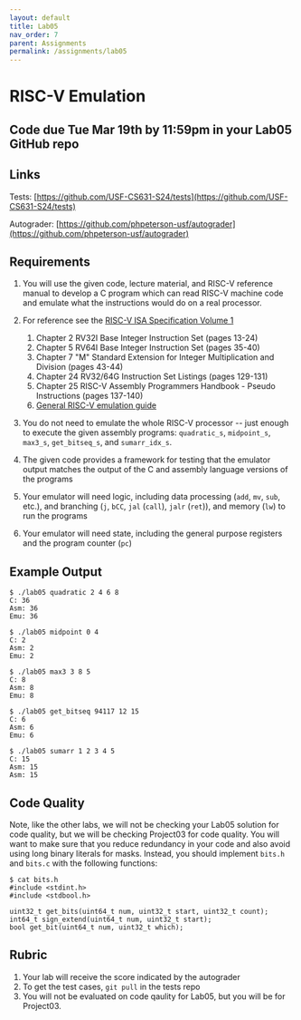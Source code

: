 ```yaml
---
layout: default
title: Lab05
nav_order: 7
parent: Assignments
permalink: /assignments/lab05
---
```


# RISC-V Emulation

## Code due Tue Mar 19th by 11:59pm in your Lab05 GitHub repo

## Links

Tests: [https://github.com/USF-CS631-S24/tests](https://github.com/USF-CS631-S24/tests)

Autograder: [https://github.com/phpeterson-usf/autograder](https://github.com/phpeterson-usf/autograder)

## Requirements

1. You will use the given code, lecture material, and RISC-V reference manual to develop a C program which can read RISC-V machine code and emulate what the instructions would do on a real processor.

1. For reference see the [RISC-V ISA Specification Volume 1](https://github.com/riscv/riscv-isa-manual/releases/download/Ratified-IMAFDQC/riscv-spec-20191213.pdf)
    1. Chapter 2 RV32I Base Integer Instruction  Set (pages 13-24)
    1. Chapter 5 RV64I Base Integer Instruction Set (pages 35-40)
    1. Chapter 7 "M" Standard Extension for Integer Multiplication and Division (pages 43-44)
    1. Chapter 24 RV32/64G Instruction Set Listings (pages 129-131)
    1. Chapter 25 RISC-V Assembly Programmers Handbook - Pseudo Instructions (pages 137-140)
    1. [General  RISC-V emulation guide](https://github.com/usfca-cs-tools/docs/blob/main/risc-v-emulation.md)

1. You do not need to emulate the whole RISC-V processor -- just enough to execute the given assembly programs: `quadratic_s`, `midpoint_s`, `max3_s`, `get_bitseq_s`, and `sumarr_idx_s`.

1. The given code provides a framework for testing that the emulator output matches the output of the C and assembly language versions of the programs

1. Your emulator will need logic, including data processing (`add`, `mv`, `sub`, etc.), and branching (`j`, `bCC`, `jal` (`call`), `jalr` (`ret`)), and memory (`lw`) to run the programs

1. Your emulator will need state, including the general purpose registers and the program counter (`pc`)

## Example Output
    $ ./lab05 quadratic 2 4 6 8
    C: 36
    Asm: 36
    Emu: 36

    $ ./lab05 midpoint 0 4
    C: 2
    Asm: 2
    Emu: 2

    $ ./lab05 max3 3 8 5
    C: 8
    Asm: 8
    Emu: 8

    $ ./lab05 get_bitseq 94117 12 15
    C: 6
    Asm: 6
    Emu: 6

    $ ./lab05 sumarr 1 2 3 4 5
    C: 15
    Asm: 15
    Asm: 15

## Code Quality

Note, like the other labs, we will not be checking your Lab05 solution for code quality, but we will be checking Project03 for code quality. You will want to make sure that you reduce redundancy in your code and also avoid using long binary literals for masks. Instead, you should implement `bits.h` and `bits.c` with the following functions:

```text
$ cat bits.h
#include <stdint.h>
#include <stdbool.h>

uint32_t get_bits(uint64_t num, uint32_t start, uint32_t count);
int64_t sign_extend(uint64_t num, uint32_t start);
bool get_bit(uint64_t num, uint32_t which);
```

## Rubric

1. Your lab will receive the score indicated by the autograder
1. To get the test cases, `git pull` in the tests repo
1. You will not be evaluated on code qaulity for Lab05, but you will be for Project03.
